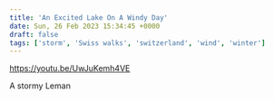 ```yaml
---
title: 'An Excited Lake On A Windy Day'
date: Sun, 26 Feb 2023 15:34:45 +0000
draft: false
tags: ['storm', 'Swiss walks', 'switzerland', 'wind', 'winter']
---
```


https://youtu.be/UwJuKemh4VE

A stormy Leman